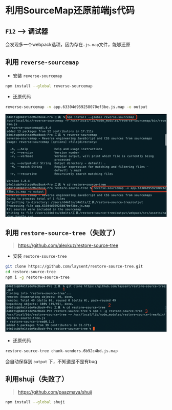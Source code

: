 # 利用SourceMap还原前端js代码

##  `F12` --> 调试器

会发现多一个webpack选项，因为存在`.js.map`文件，能够还原



## 利用 `reverse-sourcemap`

- 安装 `reverse-sourcemap`

```bash
npm install --global reverse-sourcemap
```

- 还原代码

```bash
reverse-sourcemap -v app.63304d959258070ef3be.js.map -o output
```

![image-20200929223206583](利用SourceMap还原前端js代码.assets/image-20200929223206583.png)

## 利用 `restore-source-tree`（失败了）

> https://github.com/alexkuz/restore-source-tree

* 安装 `restore-source-tree`

```bash
git clone https://github.com/laysent/restore-source-tree.git 
cd restore-source-tree
npm i -g restore-source-tree
```

![image-20200928214529136](利用SourceMap还原前端js代码.assets/image-20200928214529136.png)

* 还原代码

```bash
restore-source-tree chunk-vendors.6b92c4bd.js.map
```

会自动保存到 `output` 下，不知道是不是有bug



## 利用**shuji**（失败了）

> https://github.com/paazmaya/shuji

```bash
npm install --global shuji
```

